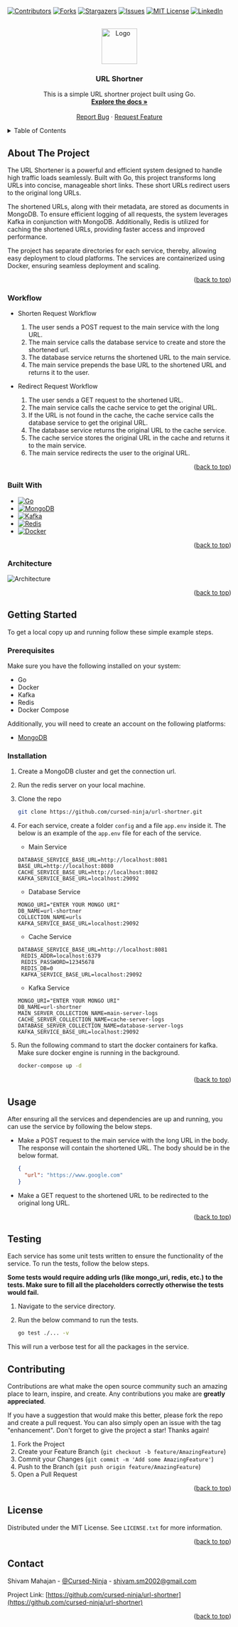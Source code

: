 <!-- Improved compatibility of back to top link: See: https://github.com/othneildrew/Best-README-Template/pull/73 -->

<a name="readme-top"></a>

<!--
*** Thanks for checking out the Best-README-Template. If you have a suggestion
*** that would make this better, please fork the repo and create a pull request
*** or simply open an issue with the tag "enhancement".
*** Don't forget to give the project a star!
*** Thanks again! Now go create something AMAZING! :D
-->

<!-- PROJECT SHIELDS -->
<!--
*** I'm using markdown "reference style" links for readability.
*** Reference links are enclosed in brackets [ ] instead of parentheses ( ).
*** See the bottom of this document for the declaration of the reference variables
*** for contributors-url, forks-url, etc. This is an optional, concise syntax you may use.
*** https://www.markdownguide.org/basic-syntax/#reference-style-links
-->

[![Contributors][contributors-shield]][contributors-url]
[![Forks][forks-shield]][forks-url]
[![Stargazers][stars-shield]][stars-url]
[![Issues][issues-shield]][issues-url]
[![MIT License][license-shield]][license-url]
[![LinkedIn][linkedin-shield]][linkedin-url]

<!-- PROJECT LOGO -->
<br />
<div align="center">
  <a href="https://github.com/cursed-ninja/url-shortner">
    <img src="images/logo.png" alt="Logo" width="80" height="80">
  </a>

<h3 align="center">URL Shortner</h3>

  <p align="center">
    This is a simple URL shortner project built using Go.
    <br />
    <a href="https://github.com/cursed-ninja/url-shortner"><strong>Explore the docs »</strong></a>
    <br />
    <br />
    <a href="https://github.com/cursed-ninja/url-shortner/issues/new?labels=bug&template=bug-report---.md">Report Bug</a>
    ·
    <a href="https://github.com/cursed-ninja/url-shortner/issues/new?labels=enhancement&template=feature-request---.md">Request Feature</a>
  </p>
</div>

<!-- TABLE OF CONTENTS -->
<details>
  <summary>Table of Contents</summary>
  <ol>
    <li>
      <a href="#about-the-project">About The Project</a>
      <ul>
        <li><a href="#workflow">Workflow</a></li>
        <li><a href="#built-with">Built With</a></li>
        <li><a href="#architecture">Architecture</a></li>
      </ul>
    </li>
    <li>
      <a href="#getting-started">Getting Started</a>
      <ul>
        <li><a href="#prerequisites">Prerequisites</a></li>
        <li><a href="#installation">Installation</a></li>
      </ul>
    </li>
    <li><a href="#usage">Usage</a></li>
    <li><a href="#testing">Testing</a></li>
    <li><a href="#contributing">Contributing</a></li>
    <li><a href="#license">License</a></li>
    <li><a href="#contact">Contact</a></li>
  </ol>
</details>

<!-- ABOUT THE PROJECT -->

## About The Project

The URL Shortener is a powerful and efficient system designed to handle high traffic loads seamlessly. Built with Go, this project transforms long URLs into concise, manageable short links. These short URLs redirect users to the original long URLs.

The shortened URLs, along with their metadata, are stored as documents in MongoDB. To ensure efficient logging of all requests, the system leverages Kafka in conjunction with MongoDB. Additionally, Redis is utilized for caching the shortened URLs, providing faster access and improved performance.

The project has separate directories for each service, thereby, allowing easy deployment to cloud platforms. The services are containerized using Docker, ensuring seamless deployment and scaling.

<p align="right">(<a href="#readme-top">back to top</a>)</p>

### Workflow

- Shorten Request Workflow

  1. The user sends a POST request to the main service with the long URL.
  2. The main service calls the database service to create and store the shortened url.
  3. The database service returns the shortened URL to the main service.
  4. The main service prepends the base URL to the shortened URL and returns it to the user.

- Redirect Request Workflow
  1. The user sends a GET request to the shortened URL.
  2. The main service calls the cache service to get the original URL.
  3. If the URL is not found in the cache, the cache service calls the database service to get the original URL.
  4. The database service returns the original URL to the cache service.
  5. The cache service stores the original URL in the cache and returns it to the main service.
  6. The main service redirects the user to the original URL.

<p align="right">(<a href="#readme-top">back to top</a>)</p>

### Built With

- [![Go][GoLang]][GoLang-url]
- [![MongoDB][MongoDB]][MongoDB-url]
- [![Kafka][Kafka]][Kafka-url]
- [![Redis][Redis]][Redis-url]
- [![Docker][Docker]][Docker-url]

<p align="right">(<a href="#readme-top">back to top</a>)</p>

### Architecture

![Architecture][architecture-image]

<p align="right">(<a href="#readme-top">back to top</a>)</p>

<!-- GETTING STARTED -->

## Getting Started

To get a local copy up and running follow these simple example steps.

### Prerequisites

Make sure you have the following installed on your system:

- Go
- Docker
- Kafka
- Redis
- Docker Compose

Additionally, you will need to create an account on the following platforms:

- [MongoDB](https://www.mongodb.com/)

### Installation

1. Create a MongoDB cluster and get the connection url.
2. Run the redis server on your local machine.
3. Clone the repo
   ```sh
   git clone https://github.com/cursed-ninja/url-shortner.git
   ```
4. For each service, create a folder `config` and a file `app.env` inside it. The below is an example of the `app.env` file for each of the service.

   - Main Service

   ```env
   DATABASE_SERVICE_BASE_URL=http://localhost:8081
   BASE_URL=http://localhost:8080
   CACHE_SERVICE_BASE_URL=http://localhost:8082
   KAFKA_SERVICE_BASE_URL=localhost:29092
   ```

   - Database Service

   ```env
   MONGO_URI="ENTER YOUR MONGO URI"
   DB_NAME=url-shortner
   COLLECTION_NAME=urls
   KAFKA_SERVICE_BASE_URL=localhost:29092
   ```

   - Cache Service

   ```env
   DATABASE_SERVICE_BASE_URL=http://localhost:8081
    REDIS_ADDR=localhost:6379
    REDIS_PASSWORD=12345678
    REDIS_DB=0
    KAFKA_SERVICE_BASE_URL=localhost:29092
   ```

   - Kafka Service

   ```env
   MONGO_URI="ENTER YOUR MONGO URI"
   DB_NAME=url-shortner
   MAIN_SERVER_COLLECTION_NAME=main-server-logs
   CACHE_SERVER_COLLECTION_NAME=cache-server-logs
   DATABASE_SERVER_COLLECTION_NAME=database-server-logs
   KAFKA_SERVICE_BASE_URL=localhost:29092
   ```

5. Run the following command to start the docker containers for kafka. Make sure docker engine is running in the background.

   ```sh
   docker-compose up -d
   ```

<p align="right">(<a href="#readme-top">back to top</a>)</p>

<!-- USAGE EXAMPLES -->

## Usage

After ensuring all the services and dependencies are up and running, you can use the service by following the below steps.

- Make a POST request to the main service with the long URL in the body. The response will contain the shortened URL. The body should be in the below format.

  ```json
  {
    "url": "https://www.google.com"
  }
  ```

- Make a GET request to the shortened URL to be redirected to the original long URL.

<p align="right">(<a href="#readme-top">back to top</a>)</p>

<!-- TESTING -->

## Testing

Each service has some unit tests written to ensure the functionality of the service. To run the tests, follow the below steps.

<strong>Some tests would require adding urls (like mongo_uri, redis, etc.) to the tests. Make sure to fill all the placeholders correctly otherwise the tests would fail.</strong>

1. Navigate to the service directory.
2. Run the below command to run the tests.

   ```sh
   go test ./... -v
   ```

This will run a verbose test for all the packages in the service.

<!-- CONTRIBUTING -->

## Contributing

Contributions are what make the open source community such an amazing place to learn, inspire, and create. Any contributions you make are **greatly appreciated**.

If you have a suggestion that would make this better, please fork the repo and create a pull request. You can also simply open an issue with the tag "enhancement".
Don't forget to give the project a star! Thanks again!

1. Fork the Project
2. Create your Feature Branch (`git checkout -b feature/AmazingFeature`)
3. Commit your Changes (`git commit -m 'Add some AmazingFeature'`)
4. Push to the Branch (`git push origin feature/AmazingFeature`)
5. Open a Pull Request

<p align="right">(<a href="#readme-top">back to top</a>)</p>

<!-- LICENSE -->

## License

Distributed under the MIT License. See `LICENSE.txt` for more information.

<p align="right">(<a href="#readme-top">back to top</a>)</p>

<!-- CONTACT -->

## Contact

Shivam Mahajan - [@Cursed-Ninja](https://linkedin.com/in/cursed-ninja) - shivam.sm2002@gmail.com

Project Link: [https://github.com/cursed-ninja/url-shortner](https://github.com/cursed-ninja/url-shortner)

<p align="right">(<a href="#readme-top">back to top</a>)</p>

<!-- MARKDOWN LINKS & IMAGES -->
<!-- https://www.markdownguide.org/basic-syntax/#reference-style-links -->

[contributors-shield]: https://img.shields.io/github/contributors/cursed-ninja/url-shortner.svg?style=for-the-badge
[contributors-url]: https://github.com/cursed-ninja/url-shortner/graphs/contributors
[forks-shield]: https://img.shields.io/github/forks/cursed-ninja/url-shortner.svg?style=for-the-badge
[forks-url]: https://github.com/cursed-ninja/url-shortner/network/members
[stars-shield]: https://img.shields.io/github/stars/cursed-ninja/url-shortner.svg?style=for-the-badge
[stars-url]: https://github.com/cursed-ninja/url-shortner/stargazers
[issues-shield]: https://img.shields.io/github/issues/cursed-ninja/url-shortner.svg?style=for-the-badge
[issues-url]: https://github.com/cursed-ninja/url-shortner/issues
[license-shield]: https://img.shields.io/github/license/cursed-ninja/url-shortner.svg?style=for-the-badge
[license-url]: https://github.com/Cursed-Ninja/url-Shortner/blob/main/LICENSE
[linkedin-shield]: https://img.shields.io/badge/-LinkedIn-black.svg?style=for-the-badge&logo=linkedin&colorB=555
[linkedin-url]: https://linkedin.com/in/cursed-ninja
[GoLang]: https://img.shields.io/badge/Go-00ADD8?style=for-the-badge&logo=go&logoColor=white
[GoLang-url]: https://golang.org/
[MongoDB]: https://img.shields.io/badge/MongoDB-4EA94B?style=for-the-badge&logo=mongodb&logoColor=white
[MongoDB-url]: https://www.mongodb.com/
[Kafka]: https://img.shields.io/badge/Apache%20Kafka-231F20?style=for-the-badge&logo=apachekafka&logoColor=white
[Kafka-url]: https://kafka.apache.org/
[Redis]: https://img.shields.io/badge/Redis-DC382D?style=for-the-badge&logo=redis&logoColor=white
[Redis-url]: https://redis.io/
[Docker]: https://img.shields.io/badge/Docker-2496ED?style=for-the-badge&logo=docker&logoColor=white
[Docker-url]: https://www.docker.com/
[architecture-image]: images/architecture.png
